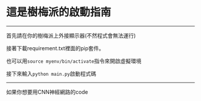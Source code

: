 # 這是樹梅派的啟動指南
---
首先請在你的樹梅派上外接顯示器(不然程式會無法運行)

接著下載requirement.txt裡面的pip套件。

也可以用```source myenv/bin/activate```指令來開啟虛擬環境

接下來輸入```python main.py```啟動程式碼

---

如果你想要用CNN神經網路的code


